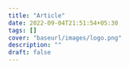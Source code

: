 ```yaml
---
title: "Article"
date: 2022-09-04T21:51:54+05:30
tags: []
cover: "baseurl/images/logo.png"
description: ""
draft: false
---
```

